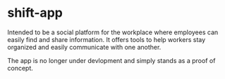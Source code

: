 # shift-app
Intended to be a social platform for the workplace where employees can easily find and share information. It offers tools to help workers stay organized and easily communicate with one another.

The app is no longer under devlopment and simply stands as a proof of concept.
